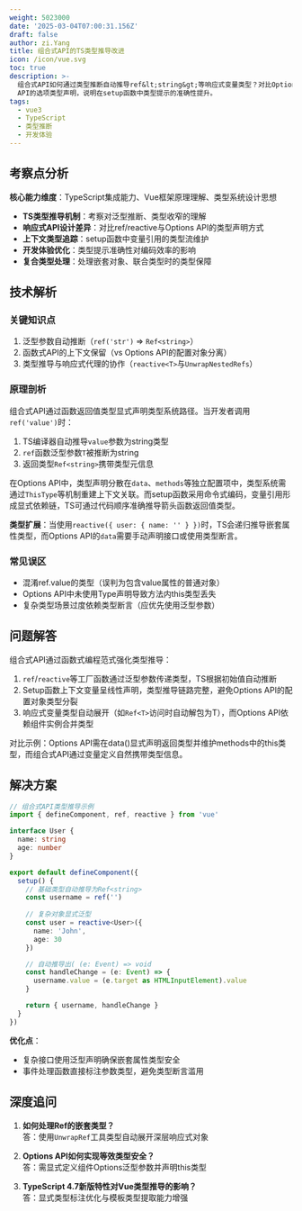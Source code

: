 ```yaml
---
weight: 5023000
date: '2025-03-04T07:00:31.156Z'
draft: false
author: zi.Yang
title: 组合式API的TS类型推导改进
icon: /icon/vue.svg
toc: true
description: >-
  组合式API如何通过类型推断自动推导ref&lt;string&gt;等响应式变量类型？对比Options
  API的选项类型声明，说明在setup函数中类型提示的准确性提升。
tags:
  - vue3
  - TypeScript
  - 类型推断
  - 开发体验
---
```


## 考察点分析

**核心能力维度**：TypeScript集成能力、Vue框架原理理解、类型系统设计思想  

- **TS类型推导机制**：考察对泛型推断、类型收窄的理解  
- **响应式API设计差异**：对比ref/reactive与Options API的类型声明方式  
- **上下文类型追踪**：setup函数中变量引用的类型流维护  
- **开发体验优化**：类型提示准确性对编码效率的影响  
- **复合类型处理**：处理嵌套对象、联合类型时的类型保障  

## 技术解析

### 关键知识点

1. 泛型参数自动推断（`ref('str')` => `Ref<string>`）
2. 函数式API的上下文保留（vs Options API的配置对象分离）
3. 类型推导与响应式代理的协作（`reactive<T>`与`UnwrapNestedRefs`）  

### 原理剖析

组合式API通过函数返回值类型显式声明类型系统路径。当开发者调用`ref('value')`时：  

1. TS编译器自动推导`value`参数为string类型  
2. `ref`函数泛型参数`T`被推断为string  
3. 返回类型`Ref<string>`携带类型元信息  

在Options API中，类型声明分散在`data`、`methods`等独立配置项中，类型系统需通过`ThisType`等机制重建上下文关联。而setup函数采用命令式编码，变量引用形成显式依赖链，TS可通过代码顺序准确推导箭头函数返回值类型。  

**类型扩展**：当使用`reactive({ user: { name: '' } })`时，TS会递归推导嵌套属性类型，而Options API的`data`需要手动声明接口或使用类型断言。  

### 常见误区

- 混淆ref.value的类型（误判为包含value属性的普通对象）  
- Options API中未使用Type声明导致方法内this类型丢失  
- 复杂类型场景过度依赖类型断言（应优先使用泛型参数）  

## 问题解答

组合式API通过函数式编程范式强化类型推导：  

1. `ref`/`reactive`等工厂函数通过泛型参数传递类型，TS根据初始值自动推断  
2. Setup函数上下文变量呈线性声明，类型推导链路完整，避免Options API的配置对象类型分裂  
3. 响应式变量类型自动展开（如`Ref<T>`访问时自动解包为T），而Options API依赖组件实例合并类型  

对比示例：Options API需在data()显式声明返回类型并维护methods中的this类型，而组合式API通过变量定义自然携带类型信息。  

## 解决方案

```typescript
// 组合式API类型推导示例
import { defineComponent, ref, reactive } from 'vue'

interface User {
  name: string
  age: number
}

export default defineComponent({
  setup() {
    // 基础类型自动推导为Ref<string>
    const username = ref('')
    
    // 复杂对象显式泛型
    const user = reactive<User>({
      name: 'John',
      age: 30
    })

    // 自动推导出( (e: Event) => void
    const handleChange = (e: Event) => {
      username.value = (e.target as HTMLInputElement).value
    }

    return { username, handleChange }
  }
})
```

**优化点**：  

- 复杂接口使用泛型声明确保嵌套属性类型安全  
- 事件处理函数直接标注参数类型，避免类型断言滥用  

## 深度追问

1. **如何处理Ref的嵌套类型？**  
答：使用`UnwrapRef`工具类型自动展开深层响应式对象  

2. **Options API如何实现等效类型安全？**  
答：需显式定义组件Options泛型参数并声明this类型  

3. **TypeScript 4.7新版特性对Vue类型推导的影响？**  
答：显式类型标注优化与模板类型提取能力增强
